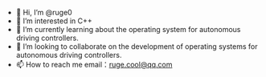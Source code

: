 - 👋 Hi, I’m @ruge0
- 👀 I’m interested in C++
- 🌱 I’m currently learning about the operating system for autonomous driving controllers.
- 💞️ I’m looking to collaborate on the development of operating systems for autonomous driving controllers.
- 📫 How to reach me email：ruge.cool@qq.com

<!---
ruge0/ruge0 is a ✨ special ✨ repository because its `README.md` (this file) appears on your GitHub profile.
You can click the Preview link to take a look at your changes.
--->
